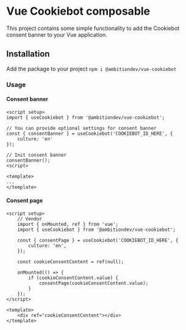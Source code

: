 # Vue Cookiebot composable

This project contains some simple functionality to add the Cookiebot consent banner to your Vue application.

## Installation

Add the package to your project `npm i @ambitiondev/vue-cookiebot`

### Usage

#### Consent banner

```
<script setup>
import { useCookiebot } from '@ambitiondev/vue-cookiebot';

// You can provide optional settings for consent banner
const { consentBanner } = useCookiebot('COOKIEBOT_ID_HERE', {
    culture: 'en'
});

// Init consent banner
consentBanner();
<script>

<template>
...
</template>
```

#### Consent page

```
<script setup>
	// Vendor
	import { onMounted, ref } from 'vue';
	import { useCookiebot } from '@ambitiondev/vue-cookiebot';

	const { consentPage } = useCookiebot('COOKIEBOT_ID_HERE', {
		culture: 'en',
	});

	const cookieConsentContent = ref(null);

	onMounted(() => {
		if (cookieConsentContent.value) {
			consentPage(cookieConsentContent.value);
		}
	});
</script>

<template>
    <div ref="cookieConsentContent"></div>
</template>
```
